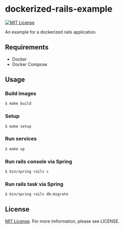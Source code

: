 # dockerized-rails-example

[![MIT License](https://img.shields.io/badge/license-MIT-blue.svg)](LICENSE)

An example for a dockerized rails application.

## Requirements

* Docker
* Docker Compose

## Usage

### Build images

```bash
$ make build
```

### Setup

```bash
$ make setup
```

### Run services

```bash
$ make up
```

### Run rails console via Spring

```bash
$ bin/spring rails c
```

### Run rails task via Spring

```bash
$ bin/spring rails db:migrate
```

## License

[MIT License](LICENSE). For more imformation, please see LICENSE.
